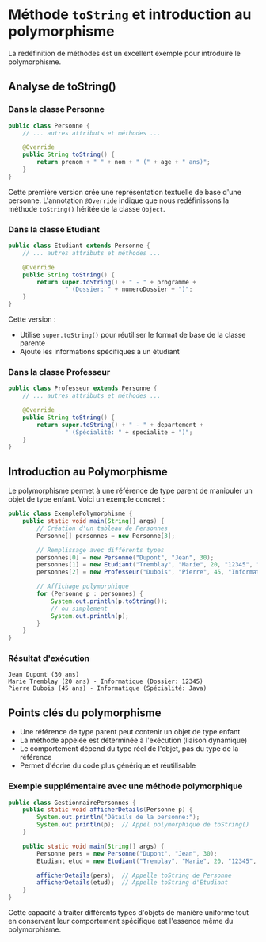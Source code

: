 # Méthode `toString` et introduction au polymorphisme

La redéfinition de méthodes est un excellent exemple pour introduire le polymorphisme.

## Analyse de toString()

### Dans la classe Personne

```java
public class Personne {
    // ... autres attributs et méthodes ...

    @Override
    public String toString() {
        return prenom + " " + nom + " (" + age + " ans)";
    }
}
```

Cette première version crée une représentation textuelle de base d'une personne. L'annotation `@Override` indique que
nous redéfinissons la méthode `toString()` héritée de la classe `Object`.

### Dans la classe Etudiant

```java
public class Etudiant extends Personne {
    // ... autres attributs et méthodes ...

    @Override
    public String toString() {
        return super.toString() + " - " + programme +
                " (Dossier: " + numeroDossier + ")";
    }
}
```

Cette version :

- Utilise `super.toString()` pour réutiliser le format de base de la classe parente
- Ajoute les informations spécifiques à un étudiant

### Dans la classe Professeur

```java
public class Professeur extends Personne {
    // ... autres attributs et méthodes ...

    @Override
    public String toString() {
        return super.toString() + " - " + departement +
                " (Spécialité: " + specialite + ")";
    }
}
```

## Introduction au Polymorphisme

Le polymorphisme permet à une référence de type parent de manipuler un objet de type enfant. Voici un exemple concret :

```java
public class ExemplePolymorphisme {
    public static void main(String[] args) {
        // Création d'un tableau de Personnes
        Personne[] personnes = new Personne[3];

        // Remplissage avec différents types
        personnes[0] = new Personne("Dupont", "Jean", 30);
        personnes[1] = new Etudiant("Tremblay", "Marie", 20, "12345", "Informatique");
        personnes[2] = new Professeur("Dubois", "Pierre", 45, "Informatique", "Java");

        // Affichage polymorphique
        for (Personne p : personnes) {
            System.out.println(p.toString());
            // ou simplement
            System.out.println(p);
        }
    }
}
```

### Résultat d'exécution

```
Jean Dupont (30 ans)
Marie Tremblay (20 ans) - Informatique (Dossier: 12345)
Pierre Dubois (45 ans) - Informatique (Spécialité: Java)
```

## Points clés du polymorphisme

- Une référence de type parent peut contenir un objet de type enfant
- La méthode appelée est déterminée à l'exécution (liaison dynamique)
- Le comportement dépend du type réel de l'objet, pas du type de la référence
- Permet d'écrire du code plus générique et réutilisable

### Exemple supplémentaire avec une méthode polymorphique

```java
public class GestionnairePersonnes {
    public static void afficherDetails(Personne p) {
        System.out.println("Détails de la personne:");
        System.out.println(p);  // Appel polymorphique de toString()
    }

    public static void main(String[] args) {
        Personne pers = new Personne("Dupont", "Jean", 30);
        Etudiant etud = new Etudiant("Tremblay", "Marie", 20, "12345", "Informatique");

        afficherDetails(pers);  // Appelle toString de Personne
        afficherDetails(etud);  // Appelle toString d'Etudiant
    }
}
```

Cette capacité à traiter différents types d'objets de manière uniforme tout en conservant leur comportement spécifique
est l'essence même du polymorphisme.